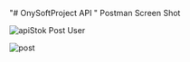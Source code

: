 "# OnySoftProject API " 
Postman Screen  Shot

![apiStok](https://user-images.githubusercontent.com/86378012/188308242-dbba040f-19a4-49ca-8e0b-d99921b9fd11.PNG)
Post User

 
![post](https://user-images.githubusercontent.com/86378012/188308463-5cba7128-72f0-46d6-a092-aaaa4ef149b5.JPG)
